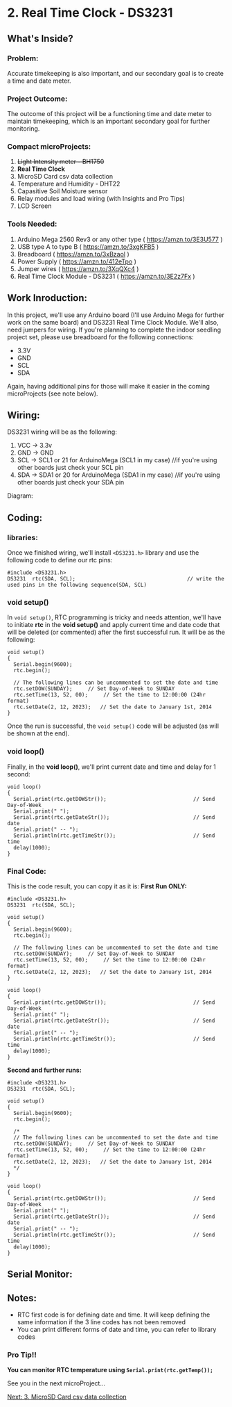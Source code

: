 # 2. Real Time Clock - DS3231 

## What's Inside?
### Problem: 
Accurate timekeeping is also important, and our secondary goal is to create a time and date meter.

### Project Outcome: 
The outcome of this project will be a functioning time and date meter to maintain timekeeping, which is an important secondary goal for further monitoring.

### Compact microProjects: 
1. ~~Light Intensity meter - BH1750~~
2. **Real Time Clock**
3. MicroSD Card csv data collection
4. Temperature and Humidity - DHT22
5. Capasitive Soil Moisture sensor
6. Relay modules and load wiring (with Insights and Pro Tips)
7. LCD Screen

### Tools Needed:
1.   Arduino Mega 2560 Rev3 or any other type ( https://amzn.to/3E3U577 )
2.   USB type A to type B ( https://amzn.to/3xgKFB5 )
3.   Breadboard ( https://amzn.to/3xBzaol )
4.   Power Supply ( https://amzn.to/412eTpo )
5.   Jumper wires ( https://amzn.to/3XqQXc4 )
7.   Real Time Clock Module - DS3231 ( https://amzn.to/3E2z7Fx )


## Work Inroduction:
In this project, we'll use any Arduino board (I'll use Arduino Mega for further work on the same board) and DS3231 Real Time Clock Module. We'll also, need jumpers for wiring. If you're planning to complete the indoor seedling project set, please use breadboard for the following connections:
- 3.3V
- GND
- SCL
- SDA

Again, having additional pins for those will make it easier in the coming microProjects (see note below).

## Wiring:
DS3231 wiring will be as the following: 
1. VCC  ->  3.3v
2. GND  ->  GND
3. SCL  ->  SCL1 or 21 for ArduinoMega (SCL1 in my case)  //if you're using other boards just check your SCL pin 
4. SDA  ->  SDA1 or 20 for ArduinoMega (SDA1 in my case)  //if you're using other boards just check your SDA pin

Diagram:

## Coding: 
### libraries:
Once we finished wiring, we'll install ```<DS3231.h>``` library and use the following code to define our rtc pins: 
```
#include <DS3231.h>
DS3231  rtc(SDA, SCL);                                    // write the used pins in the following sequence(SDA, SCL) 
```
### void setup()
In ```void setup()```, RTC programming is tricky and needs attention, we'll have to initiate **rtc** in the **void setup()** and apply current time and date code that will be deleted (or commented) after the first successful run. It will be as the following:  
```
void setup()
{
  Serial.begin(9600);
  rtc.begin();
   
  // The following lines can be uncommented to set the date and time
  rtc.setDOW(SUNDAY);     // Set Day-of-Week to SUNDAY
  rtc.setTime(13, 52, 00);     // Set the time to 12:00:00 (24hr format)
  rtc.setDate(2, 12, 2023);   // Set the date to January 1st, 2014
}
```

Once the run is successful, the ```void setup()``` code will be adjusted (as will be shown at the end). 

### void loop()
Finally, in the **void loop()**, we'll print current date and time and delay for 1 second: 
```
void loop() 
{    
  Serial.print(rtc.getDOWStr());                            // Send Day-of-Week
  Serial.print(" ");
  Serial.print(rtc.getDateStr());                           // Send date
  Serial.print(" -- ");
  Serial.println(rtc.getTimeStr());                         // Send time
  delay(1000);
}
```

### Final Code:
This is the code result, you can copy it as it is: 
**First Run ONLY:**

```
#include <DS3231.h>
DS3231  rtc(SDA, SCL);

void setup()
{
  Serial.begin(9600);
  rtc.begin();
   
  // The following lines can be uncommented to set the date and time
  rtc.setDOW(SUNDAY);     // Set Day-of-Week to SUNDAY
  rtc.setTime(13, 52, 00);     // Set the time to 12:00:00 (24hr format)
  rtc.setDate(2, 12, 2023);   // Set the date to January 1st, 2014
}

void loop() 
{    
  Serial.print(rtc.getDOWStr());                            // Send Day-of-Week
  Serial.print(" ");
  Serial.print(rtc.getDateStr());                           // Send date
  Serial.print(" -- ");
  Serial.println(rtc.getTimeStr());                         // Send time
  delay(1000);
}
```

**Second and further runs:**

```
#include <DS3231.h>
DS3231  rtc(SDA, SCL);

void setup()
{
  Serial.begin(9600);
  rtc.begin();

  /*
  // The following lines can be uncommented to set the date and time
  rtc.setDOW(SUNDAY);     // Set Day-of-Week to SUNDAY
  rtc.setTime(13, 52, 00);     // Set the time to 12:00:00 (24hr format)
  rtc.setDate(2, 12, 2023);   // Set the date to January 1st, 2014
  */
}

void loop() 
{    
  Serial.print(rtc.getDOWStr());                            // Send Day-of-Week
  Serial.print(" ");
  Serial.print(rtc.getDateStr());                           // Send date
  Serial.print(" -- ");
  Serial.println(rtc.getTimeStr());                         // Send time
  delay(1000);
}
```

## Serial Monitor: 





## Notes:
- RTC first code is for defining date and time. It will keep defining the same information if the 3 line codes has not been removed 
- You can print different forms of date and time, you can refer to library codes 


### Pro Tip!!
**You can monitor RTC temperature using   ```Serial.print(rtc.getTemp());```**



See you in the next microProject...


[Next: 3. MicroSD Card csv data collection](https://github.com/MustafaHelwa/hArduino/tree/main/Indoor_Home_Seedling_System/03_MicroSD_Card/)


